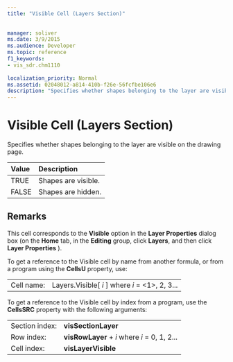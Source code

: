 ```yaml
---
title: "Visible Cell (Layers Section)"
 
 
manager: soliver
ms.date: 3/9/2015
ms.audience: Developer
ms.topic: reference
f1_keywords:
- vis_sdr.chm1110
 
localization_priority: Normal
ms.assetid: 02048012-a814-410b-f26e-56fcfbe106e6
description: "Specifies whether shapes belonging to the layer are visible on the drawing page."
---
```


# Visible Cell (Layers Section)

Specifies whether shapes belonging to the layer are visible on the drawing page.
  
|**Value**|**Description**|
|:-----|:-----|
|TRUE  <br/> |Shapes are visible.  <br/> |
|FALSE  <br/> |Shapes are hidden.  <br/> |
   
## Remarks

This cell corresponds to the **Visible** option in the **Layer Properties** dialog box (on the **Home** tab, in the **Editing** group, click **Layers**, and then click **Layer Properties** ). 
  
To get a reference to the Visible cell by name from another formula, or from a program using the **CellsU** property, use: 
  
|||
|:-----|:-----|
|Cell name:  <br/> |Layers.Visible[ *i*  ] where  *i*  = <1>, 2, 3...  <br/> |
   
To get a reference to the Visible cell by index from a program, use the **CellsSRC** property with the following arguments: 
  
|||
|:-----|:-----|
|Section index:  <br/> |**visSectionLayer** <br/> |
|Row index:  <br/> |**visRowLayer** +  *i*  where  *i*  = 0, 1, 2...  <br/> |
|Cell index:  <br/> |**visLayerVisible** <br/> |
   

